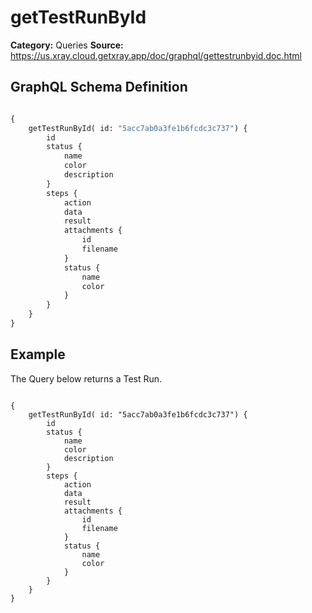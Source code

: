 # getTestRunById

**Category:** Queries
**Source:** https://us.xray.cloud.getxray.app/doc/graphql/gettestrunbyid.doc.html

## GraphQL Schema Definition

```graphql

{
    getTestRunById( id: "5acc7ab0a3fe1b6fcdc3c737") {
        id
        status {
            name
            color
            description
        }
        steps {
            action
            data
            result
            attachments {
                id
                filename
            }
            status {
                name
                color
            }
        }
    }
}

```

## Example

The Query below returns a Test Run.

```

{
    getTestRunById( id: "5acc7ab0a3fe1b6fcdc3c737") {
        id
        status {
            name
            color
            description
        }
        steps {
            action
            data
            result
            attachments {
                id
                filename
            }
            status {
                name
                color
            }
        }
    }
}

```